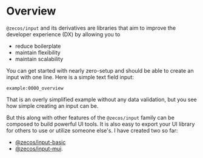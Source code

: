 # Overview

`@zecos/input` and its derivatives are libraries that aim to improve the developer experience (DX) by allowing you to

* reduce boilerplate
* maintain flexibility
* maintain scalability

You can get started with nearly zero-setup and should be able to create an input with one line. Here is a simple text field input:

```tsx
example:0000_overview
```

That is an overly simplified example without any data validation, but you see how simple creating an input can be.

But this along with other features of the `@zecos/input` family can be composed to build powerful UI tools. It is also easy to export your UI library for others to use or utilize someone else's. I have created two so far:

* [@zecos/input-basic](/input-basic)
* [@zecos/input-mui](/input-mui).